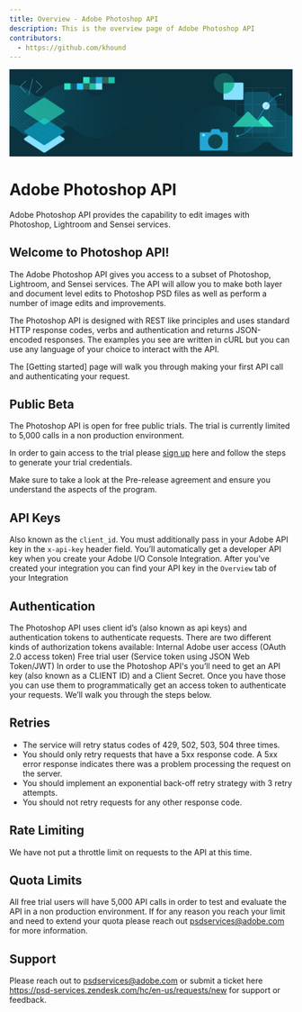 ```yaml
---
title: Overview - Adobe Photoshop API
description: This is the overview page of Adobe Photoshop API
contributors:
  - https://github.com/khound
---
```


<Hero slots="image, heading, text" background="rgb(64, 34, 138)"/>

![Hero image](./hero.png)

# Adobe Photoshop API

Adobe Photoshop API provides the capability to edit images with Photoshop, Lightroom and Sensei services.

## Welcome to Photoshop API!

The Adobe Photoshop API gives you access to a subset of Photoshop, Lightroom, and Sensei services. The API will allow you to make both layer and document level edits to Photoshop PSD files as well as perform a number of image edits and improvements.

The Photoshop API is designed with REST like principles and uses standard HTTP response codes, verbs and authentication and returns JSON-encoded responses. The examples you see are written in cURL but you can use any language of your choice to interact with the API.

The [Getting started] page will walk you through making your first API call and authenticating your request.

## Public Beta

The Photoshop API is open for free public trials. The trial is currently limited to 5,000 calls in a non production environment.

In order to gain access to the trial please [sign up](https://www.adobe-prerelease.com/sign-up/) here and follow the steps to generate your trial credentials.

Make sure to take a look at the Pre-release agreement and ensure you understand the aspects of the program.

## API Keys

Also known as the `client_id`. You must additionally pass in your Adobe API key in the `x-api-key` header field. You’ll automatically get a developer API key when you create your Adobe I/O Console Integration. After you've created your integration you can find your API key in the `Overview` tab of your Integration

## Authentication

The Photoshop API uses client id’s (also known as api keys) and authentication tokens to authenticate requests. There are two different kinds of authorization tokens available: Internal Adobe user access (OAuth 2.0 access token) Free trial user (Service token using JSON Web Token/JWT) In order to use the Photoshop API's you’ll need to get an API key (also known as a CLIENT ID) and a Client Secret. Once you have those you can use them to programmatically get an access token to authenticate your requests. We’ll walk you through the steps below.

## Retries

- The service will retry status codes of 429, 502, 503, 504 three times.
- You should only retry requests that have a 5xx response code. A 5xx error response indicates there was a problem processing the request on the server.
- You should implement an exponential back-off retry strategy with 3 retry attempts.
- You should not retry requests for any other response code.

## Rate Limiting

We have not put a throttle limit on requests to the API at this time.

## Quota Limits

All free trial users will have 5,000 API calls in order to test and evaluate the API in a non production environment. If for any reason you reach your limit and need to extend your quota please reach out psdservices@adobe.com for more information.

## Support

Please reach out to psdservices@adobe.com or submit a ticket here https://psd-services.zendesk.com/hc/en-us/requests/new for support or feedback.
